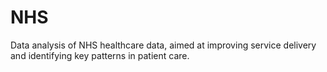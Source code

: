 # NHS
Data analysis of NHS healthcare data, aimed at improving service delivery and identifying key patterns in patient care.
